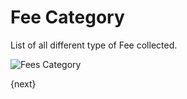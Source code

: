 # Fee Category

List of all different type of Fee collected.

<img class="screenshot" alt="Fees Category" src="{{url_prefix}}/assets/img/fees/fee-category.png">

{next}